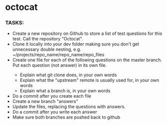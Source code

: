 # octocat
<h3>TASKS:</h3>
<ul>
<li>Create a new repository on Github to store a list of test questions for this test. Call the repository "Octocat".</li>
<li>Clone it locally into your dev folder making sure you don't get unnecessary double nesting, e.g. ~/projects/repo_name/repo_name/repo_files</li>
<li>Create one file for each of the following questions on the master branch. Put each question (not answer) in its own file.</li>
  <ul>
    <li>Explain what git clone does, in your own words</li>
    <li>Explain what the "upstream" remote is usually used for, in your own words</li>
    <li>Explain what a branch is, in your own words</li>
  </ul>
<li>Do a commit after you create each file</li>
<li>Create a new branch "answers"</li>
<li>Update the files, replacing the questions with answers.</li>
<li>Do a commit after you write each answer</li>
<li>Make sure both branches are pushed back to github</li>
</ul>
